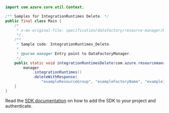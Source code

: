 ```java
import com.azure.core.util.Context;

/** Samples for IntegrationRuntimes Delete. */
public final class Main {
    /*
     * x-ms-original-file: specification/datafactory/resource-manager/Microsoft.DataFactory/stable/2018-06-01/examples/IntegrationRuntimes_Delete.json
     */
    /**
     * Sample code: IntegrationRuntimes_Delete.
     *
     * @param manager Entry point to DataFactoryManager.
     */
    public static void integrationRuntimesDelete(com.azure.resourcemanager.datafactory.DataFactoryManager manager) {
        manager
            .integrationRuntimes()
            .deleteWithResponse(
                "exampleResourceGroup", "exampleFactoryName", "exampleIntegrationRuntime", Context.NONE);
    }
}
```

Read the [SDK documentation](https://github.com/Azure/azure-sdk-for-java/blob/azure-resourcemanager-datafactory_1.0.0-beta.15/sdk/datafactory/azure-resourcemanager-datafactory/README.md) on how to add the SDK to your project and authenticate.
